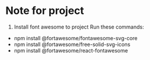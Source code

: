 # Note for project

1. Install font awesome to project
Run these commands: 
- npm install @fortawesome/fontawesome-svg-core
- npm install @fortawesome/free-solid-svg-icons
- npm install @fortawesome/react-fontawesome
